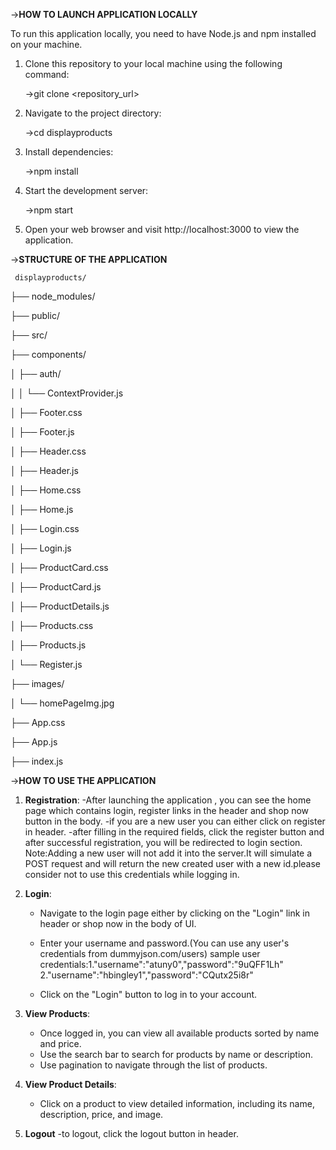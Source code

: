 ->**HOW TO LAUNCH APPLICATION LOCALLY**

To run this application locally, you need to have Node.js and npm installed on your machine.

1. Clone this repository to your local machine using the following command:
   
   ->git clone <repository_url>
   
2. Navigate to the project directory:
   
   ->cd displayproducts
   
3. Install dependencies:
   
   ->npm install
   
4. Start the development server:
   
   ->npm start
   
5. Open your web browser and visit http://localhost:3000 to view the application.

->**STRUCTURE OF THE APPLICATION**

     displayproducts/
     
├── node_modules/

├── public/

├── src/

   ├── components/
   
   │   ├── auth/
   
   │   │   └── ContextProvider.js
   
   │   ├── Footer.css
   
   │   ├── Footer.js
   
   │   ├── Header.css
   
   │   ├── Header.js
   
   │   ├── Home.css
   
   │   ├── Home.js
   
   │   ├── Login.css
   
   │   ├── Login.js
   
   │   ├── ProductCard.css
   
   │   ├── ProductCard.js
   
   │   ├── ProductDetails.js
   
   │   ├── Products.css
   
   │   ├── Products.js
   
   │   └── Register.js
   
   ├── images/
   
   │   └── homePageImg.jpg
   
   ├── App.css
   
   ├── App.js
   
   ├── index.js

->**HOW TO USE THE APPLICATION** 

1. **Registration**: 
   -After launching the application , you can see the home page which contains login,
    register links in the header and shop now button in the body.
   -if you are a new user you can either click on register in header.
   -after filling in the required fields, click the register button and after successful registration, you will be redirected to login section.
    Note:Adding a new user will not add it into the server.It will simulate a POST request and will return the new created user with a new id.please consider not
    to use this credentials while logging in.

3. **Login**:
   - Navigate to the login page either by clicking on the "Login" link in header or shop now in the body of UI.
   - Enter your username and password.(You can use any user's credentials from dummyjson.com/users) 
                sample user credentials:1."username":"atuny0","password":"9uQFF1Lh"
                                        2."username":"hbingley1","password":"CQutx25i8r"
                                                                                                       
   - Click on the "Login" button to log in to your account.

4. **View Products**:
   - Once logged in, you can view all available products sorted by name and price.
   - Use the search bar to search for products by name or description.
   - Use pagination to navigate through the list of products.

5. **View Product Details**:
   - Click on a product to view detailed information, including its name, description, price, and image.
6.  **Logout**
   -to logout, click the logout button in header.




